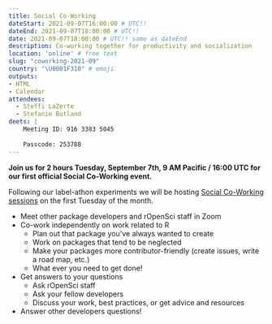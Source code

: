 ```yaml
---
title: Social Co-Working
dateStart: 2021-09-07T16:00:00 # UTC!!
dateEnd: 2021-09-07T18:00:00 # UTC!!
date: 2021-09-07T18:00:00 # UTC!! same as dateEnd
description: Co-working together for productivity and socialization
location: 'online' # free text
slug: "coworking-2021-09"
country: "\U0001F310" # emoji
outputs: 
- HTML
- Calendar 
attendees:
  - Steffi LaZerte
  - Stefanie Butland
deets: |
    Meeting ID: 916 3383 5045
    
    Passcode: 253788
---
```


**Join us for 2 hours Tuesday, September 7th, 9 AM Pacific / 16:00 UTC for our first official Social Co-Working event.**

Following our label-athon experiments we will be hosting [Social Co-Working sessions](/blog/2021/08/17/co-working-sessions/) on the first Tuesday of the month. 


- Meet other package developers and rOpenSci staff in Zoom
- Co-work independently on work related to R
  - Plan out that package you've always wanted to create
  - Work on packages that tend to be neglected
  - Make your packages more contributor-friendly (create issues, write a road map, etc.)
  - What ever you need to get done!
- Get answers to your questions
  - Ask rOpenSci staff
  - Ask your fellow developers
  - Discuss your work, best practices, or get advice and resources
- Answer other developers questions!


